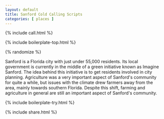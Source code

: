 ```yaml
---
layout: default
title: Sanford Cold Calling Scripts
categories: [ places ]
---
```


{% include call.html %}

{% include boilerplate-top.html %}


{% randomize %}

Sanford is a Florida city with just under 55,000 residents. Its local government is currently in the middle of a green initiative known as Imagine Sanford. The idea behind this initiative is to get residents involved in city planning. Agriculture was a very important aspect of Sanford's community for quite a while, but issues with the climate drew farmers away from the area, mainly towards southern Florida. Despite this shift, farming and agriculture in general are still an important aspect of Sanford's community.

{% include boilerplate-try.html %}

{% include share.html %}